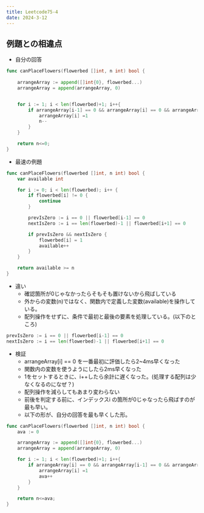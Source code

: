 ```yaml
---
title: Leetcode75-4
date: 2024-3-12
---
```


## 例題との相違点

+ 自分の回答

```go
func canPlaceFlowers(flowerbed []int, n int) bool {
    
    arrangeArray := append([]int{0}, flowerbed...)
    arrangeArray = append(arrangeArray, 0)


    for i := 1; i < len(flowerbed)+1; i++{
        if arrangeArray[i-1] == 0 && arrangeArray[i] == 0 && arrangeArray[i+1] == 0{
            arrangeArray[i] =1
            n--
        }
    }

    return n<=0;
}
```

+ 最速の例題

```go
func canPlaceFlowers(flowerbed []int, n int) bool {
    var available int

    for i := 0; i < len(flowerbed); i++ {
        if flowerbed[i] != 0 {
            continue
        }

        prevIsZero := i == 0 || flowerbed[i-1] == 0
        nextIsZero := i == len(flowerbed)-1 || flowerbed[i+1] == 0

        if prevIsZero && nextIsZero {
            flowerbed[i] = 1
            available++
        }
    }

    return available >= n
}
```

+ 違い
  + 確認箇所が0じゃなかったらそもそも置けないから飛ばしている
  + 外からの変数(n)ではなく、関数内で定義した変数(available)を操作している。
  + 配列操作をせずに、条件で最初と最後の要素を処理している。(以下のところ)
```go
prevIsZero := i == 0 || flowerbed[i-1] == 0
nextIsZero := i == len(flowerbed)-1 || flowerbed[i+1] == 0
```



+ 検証
  + arrangeArray[i] == 0 を一番最初に評価したら2~4ms早くなった
  + 関数内の変数を使うようにしたら2ms早くなった
  + 1をセットするときに、i++したら余計に遅くなった。(処理する配列は少なくなるのになぜ？)
  + 配列操作を減らしてもあまり変わらない
  + 前後を判定する前に、インデックスi の箇所が0じゃなったら飛ばすのが最も早い。
  + 以下の形が、自分の回答を最も早くした形。
```go
func canPlaceFlowers(flowerbed []int, n int) bool {
    ava := 0

    arrangeArray := append([]int{0}, flowerbed...)
    arrangeArray = append(arrangeArray, 0)

    for i := 1; i < len(flowerbed)+1; i++{
        if arrangeArray[i] == 0 && arrangeArray[i-1] == 0 && arrangeArray[i+1] == 0{
            arrangeArray[i] =1
            ava++
        }
    }

    return n<=ava;
}
```